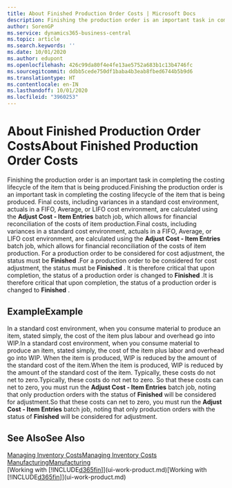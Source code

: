 ```yaml
---
title: About Finished Production Order Costs | Microsoft Docs
description: Finishing the production order is an important task in completing the costing lifecycle of the item that is being produced. Final costs, including variances in a standard cost environment, actuals in a FIFO, Average, or LIFO cost environment, are calculated using the Adjust Cost - Item Entries batch job.
author: SorenGP
ms.service: dynamics365-business-central
ms.topic: article
ms.search.keywords: ''
ms.date: 10/01/2020
ms.author: edupont
ms.openlocfilehash: 426c99da80f4e4fe13ae5752a683b1c13b4746fc
ms.sourcegitcommit: ddbb5cede750df1baba4b3eab8fbed6744b5b9d6
ms.translationtype: HT
ms.contentlocale: en-IN
ms.lasthandoff: 10/01/2020
ms.locfileid: "3960253"
---
```

# <a name="about-finished-production-order-costs"></a><span data-ttu-id="576fa-104">About Finished Production Order Costs</span><span class="sxs-lookup"><span data-stu-id="576fa-104">About Finished Production Order Costs</span></span>
<span data-ttu-id="576fa-105">Finishing the production order is an important task in completing the costing lifecycle of the item that is being produced.</span><span class="sxs-lookup"><span data-stu-id="576fa-105">Finishing the production order is an important task in completing the costing lifecycle of the item that is being produced.</span></span> <span data-ttu-id="576fa-106">Final costs, including variances in a standard cost environment, actuals in a FIFO, Average, or LIFO cost environment, are calculated using the **Adjust Cost - Item Entries** batch job, which allows for financial reconciliation of the costs of item production.</span><span class="sxs-lookup"><span data-stu-id="576fa-106">Final costs, including variances in a standard cost environment, actuals in a FIFO, Average, or LIFO cost environment, are calculated using the **Adjust Cost - Item Entries** batch job, which allows for financial reconciliation of the costs of item production.</span></span> <span data-ttu-id="576fa-107">For a production order to be considered for cost adjustment, the status must be **Finished** .</span><span class="sxs-lookup"><span data-stu-id="576fa-107">For a production order to be considered for cost adjustment, the status must be **Finished** .</span></span> <span data-ttu-id="576fa-108">It is therefore critical that upon completion, the status of a production order is changed to **Finished** .</span><span class="sxs-lookup"><span data-stu-id="576fa-108">It is therefore critical that upon completion, the status of a production order is changed to **Finished** .</span></span>  

## <a name="example"></a><span data-ttu-id="576fa-109">Example</span><span class="sxs-lookup"><span data-stu-id="576fa-109">Example</span></span>  
 <span data-ttu-id="576fa-110">In a standard cost environment, when you consume material to produce an item, stated simply, the cost of the item plus labour and overhead go into WIP.</span><span class="sxs-lookup"><span data-stu-id="576fa-110">In a standard cost environment, when you consume material to produce an item, stated simply, the cost of the item plus labor and overhead go into WIP.</span></span> <span data-ttu-id="576fa-111">When the item is produced, WIP is reduced by the amount of the standard cost of the item.</span><span class="sxs-lookup"><span data-stu-id="576fa-111">When the item is produced, WIP is reduced by the amount of the standard cost of the item.</span></span> <span data-ttu-id="576fa-112">Typically, these costs do not net to zero.</span><span class="sxs-lookup"><span data-stu-id="576fa-112">Typically, these costs do not net to zero.</span></span> <span data-ttu-id="576fa-113">So that these costs can net to zero, you must run the **Adjust Cost - Item Entries** batch job, noting that only production orders with the status of **Finished** will be considered for adjustment.</span><span class="sxs-lookup"><span data-stu-id="576fa-113">So that these costs can net to zero, you must run the **Adjust Cost - Item Entries** batch job, noting that only production orders with the status of **Finished** will be considered for adjustment.</span></span>  

## <a name="see-also"></a><span data-ttu-id="576fa-114">See Also</span><span class="sxs-lookup"><span data-stu-id="576fa-114">See Also</span></span>  
[<span data-ttu-id="576fa-115">Managing Inventory Costs</span><span class="sxs-lookup"><span data-stu-id="576fa-115">Managing Inventory Costs</span></span>](finance-manage-inventory-costs.md)  
[<span data-ttu-id="576fa-116">Manufacturing</span><span class="sxs-lookup"><span data-stu-id="576fa-116">Manufacturing</span></span>](production-manage-manufacturing.md)  
<span data-ttu-id="576fa-117">[Working with [!INCLUDE[d365fin](includes/d365fin_md.md)]](ui-work-product.md)</span><span class="sxs-lookup"><span data-stu-id="576fa-117">[Working with [!INCLUDE[d365fin](includes/d365fin_md.md)]](ui-work-product.md)</span></span>
